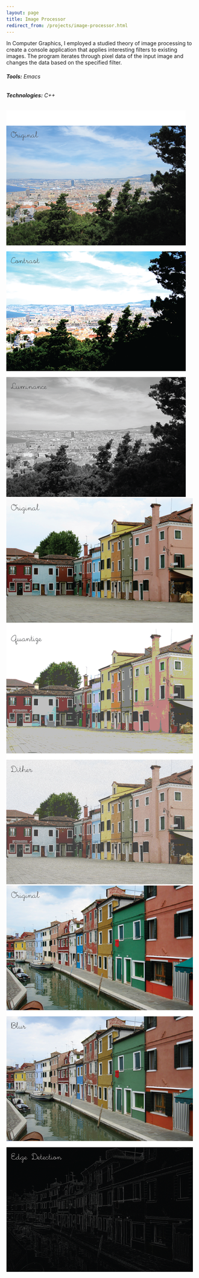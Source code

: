 ```yaml
---
layout: page
title: Image Processor
redirect_from: /projects/image-processor.html
---
```


In Computer Graphics, I employed a studied theory of image processing to create a console application that applies interesting filters to existing images. The program iterates through pixel data of the input image and changes the data based on the specified filter.

###### **Tools:** Emacs

###### **Technologies:** C++

![Contrast and Saturation Filters](/assets/images/projects/contrast-saturation.png)
![Quantization and Dithering Filters](/assets/images/projects/quantization-dithering.png)
![Blurring and Edge Detection Filters](/assets/images/projects/blurring-edgedetection.png)
